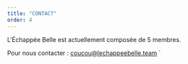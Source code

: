 ```yaml
---
title: "CONTACT"
order: 4
---
```

L'Échappée Belle est actuellement composée de 5 membres.

Pour nous contacter : [coucou@lechappeebelle.team](mailto:coucou@lechappeebelle.team)
` 
